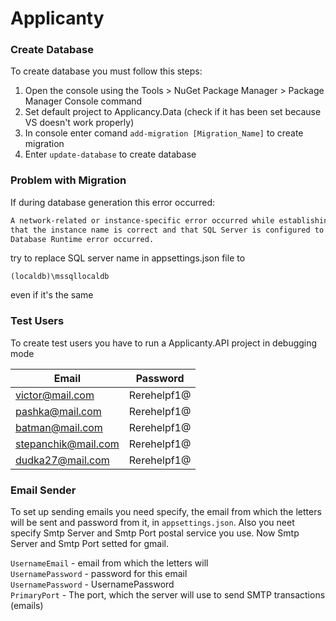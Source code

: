 # Applicanty

### Create Database
To  create database you must follow this steps:
1. Open the console using the Tools > NuGet Package Manager > Package Manager Console command
2. Set default project to Applicancy.Data (check if it has been set because VS doesn't work properly)
3. In console enter comand `add-migration [Migration_Name]` to create migration
4. Enter `update-database` to create database

### Problem with Migration
If during database generation this error occurred:
``` sh
A network-related or instance-specific error occurred while establishing a connection to SQL Server. The server was not found or was not accessible. Verify
that the instance name is correct and that SQL Server is configured to allow remote connections. (provider: SQL Network Interfaces, error: 50 - Local 
Database Runtime error occurred.
```
try to replace  SQL server name in appsettings.json file to  
```
(localdb)\mssqllocaldb
```
even if it's the same

### Test Users
To create test users you have to run a Applicanty.API project in debugging mode

| Email             | Password |
| ------            | ------ |
|victor@mail.com    |Rerehelpf1@|
|pashka@mail.com    |Rerehelpf1@|
|batman@mail.com    |Rerehelpf1@|
|stepanchik@mail.com|Rerehelpf1@|
|dudka27@mail.com   |Rerehelpf1@|

### Email Sender
To set up sending emails you need specify, the email from which the letters will be sent and password from it, in `appsettings.json`.
Also you neet specify Smtp Server and Smtp Port postal service you use. Now Smtp Server and Smtp Port setted for gmail.

`UsernameEmail` - email from which the letters will  <br/>
`UsernamePassword` - password for this email  <br/>
`UsernamePassword` - UsernamePassword  <br/>
`PrimaryPort` - The port, which the server will use to send SMTP transactions (emails)  <br/>